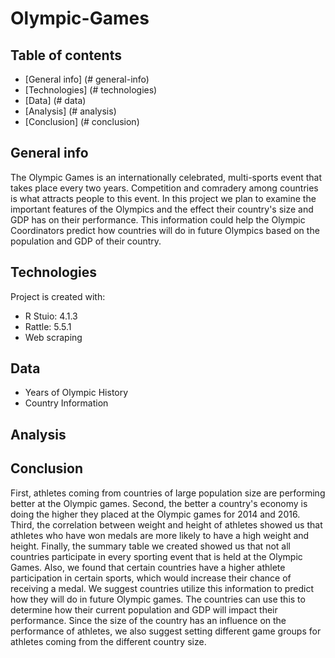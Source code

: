# Olympic-Games
## Table of contents
* [General info] (# general-info)
* [Technologies] (# technologies)
* [Data] (# data)
* [Analysis] (# analysis)
* [Conclusion] (# conclusion)

## General info
The Olympic Games is an internationally celebrated, multi-sports event that takes place every two years. Competition and comradery among countries is what attracts people to this event. In this project we plan to examine the important features of the Olympics and the effect their country's size and GDP has on their performance. This information could help the Olympic Coordinators predict how countries will do in future Olympics based on the population and GDP of their country.
	
## Technologies
Project is created with:
* R Stuio: 4.1.3
* Rattle: 5.5.1
* Web scraping 

## Data 
* Years of Olympic History 
* Country Information 

## Analysis 
	
  
## Conclusion  
First, athletes coming from countries of large population size are performing better at the Olympic games. Second, the better a country's economy is doing the higher they placed at the Olympic games for 2014 and 2016. Third, the correlation between weight and height of athletes showed us that athletes who have won medals are more likely to have a high weight and height. Finally, the summary table we created showed us that not all countries participate in every sporting event that is held at the Olympic Games. Also, we found that certain countries have a higher athlete participation in certain sports, which would increase their chance of receiving a medal. We suggest countries utilize this information to predict how they will do in future Olympic games. The countries can use this to determine how their current population and GDP will impact their performance. Since the size of the country has an influence on the performance of athletes, we also suggest setting different game groups for athletes coming from the different country size.
